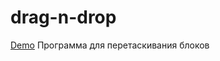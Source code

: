 # drag-n-drop
<a href="https://hasanovhamzat.github.io/drag-n-drop/">Demo</a>
Программа для перетаскивания блоков
